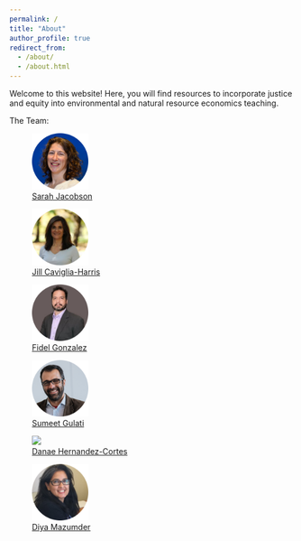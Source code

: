 ```yaml
---
permalink: /
title: "About"
author_profile: true
redirect_from: 
  - /about/
  - /about.html
---
```


Welcome to this website! Here, you will find resources to incorporate justice and equity into environmental and natural resource economics teaching.

The Team:

<body>
<div class="image-container">
        <figure>
            <img src="/images/co-authors/sarah_jacobson.png" width="100" height="auto">
            <figcaption><a href="https://econ.williams.edu/profile/saj2/" target="_blank"> Sarah Jacobson </a></figcaption>
        </figure>
        <figure>
            <img src="/images/co-authors/jill_caviglia_harris.png" width="100" height="auto">
            <figcaption><a href="https://jlcaviglia-harris.wixsite.com/jlcaviglia-harris" target="_blank">Jill Caviglia-Harris</a></figcaption>
        </figure>
        <figure>
            <img src="/images/co-authors/fidel_gonzalez.png" width="100" height="auto">
            <figcaption><a href="https://sites.google.com/view/fidelgonzalez" target="_blank">Fidel Gonzalez</a></figcaption>
        </figure>        
        <figure>
            <img src="/images/co-authors/sumeet_gulati.png" width="100" height="auto">
            <figcaption><a href="https://sumeetgulati.landfood.ubc.ca/" target="_blank">Sumeet Gulati</a></figcaption>
        </figure>
        <figure>
            <img src="/images/co-authors/danae_hernandez-cortes.png" width="100" height="auto">
            <figcaption><a href="https://hernandezcortes.github.io/" target="_blank">Danae Hernandez-Cortes</a></figcaption>
        </figure>
        <figure>
            <img src="/images/co-authors/diya_mazumder.png" width="100" height="auto">
            <figcaption><a href="https://hernandezcortes.github.io/" target="_blank">Diya Mazumder</a></figcaption>
        </figure>                
        <!-- Add more images as needed -->
    </div>
</body>

